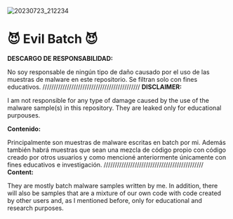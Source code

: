 ![20230723_212234](https://github.com/5kidRo0t/Evil_Batch/assets/137389975/473a7e4a-a584-43ba-a6c3-3288ec4391e3)

# 😈 Evil Batch 😈

**DESCARGO DE RESPONSABILIDAD:** 

No soy responsable de ningún tipo de daño causado por el uso de las muestras de malware en este repositorio. Se filtran solo con fines educativos.
////////////////////////////////////////////
**DISCLAIMER:** 

I am not responsible for any type of damage caused by the use of the malware sample(s) in this repository. They are leaked only for educational purpouses.

**Contenido:**

Principalmente son muestras de malware escritas en batch por mi. Además también habrá muestras que sean una mezcla de código propio con código creado por otros usuarios y como mencioné anteriormente únicamente con fines educativos e investigación.
/////////////////////////////////////////////
**Content:**

They are mostly batch malware samples written by me.  In addition, there will also be samples that are a mixture of our own code with code created by other users and, as I mentioned before, only for educational and research purposes.